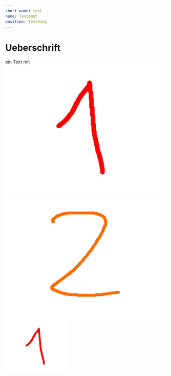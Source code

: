 ```yaml
---
short-name: test
name: Testomat
position: Testding
---
```

# Ueberschrift

ein Text mit  
![bild](Bilder/test.jpg)  
[![bild](Bilder/test2.jpg)](Bilder/test2.jpg)  
<img src="Bilder/test.jpg" width=200px>
